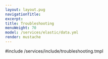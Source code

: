 ```yaml
---
layout: layout.pug
navigationTitle:
excerpt:
title: Troubleshooting
menuWeight: 70
model: /services/elastic/data.yml
render: mustache
---
```


#include /services/include/troubleshooting.tmpl
